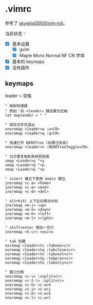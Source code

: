 # .vimrc

参考了 [skywind3000/vim-init](https://github.com/skywind3000/vim-init)。

当前状态：

- [x] 基本设置
    - [x] gvim
    - [x] Maple Mono Normal NF CN 字体
- [x] 基本的 keymaps
- [x] 没有插件

## keymaps

leader = <kbd>空格</kbd>

```vimrc
" 映射快捷键
" 例如：将 <leader> 键设置为空格
let mapleader = " "

" 保存文件并退出
nnoremap <leader>w :w<CR>
nnoremap <leader>q :q<CR>

" 快速打开 NERDTree (如果已安装)
nnoremap <leader>n :NERDTreeToggle<CR>

" 为方便复制到系统剪贴板
vmap <Leader>y "+y
vmap <Leader>p "+p
nmap <Leader>p "+p

" insert 模式下使用 emacs 键位
inoremap <c-a> <home>
inoremap <c-e> <end>
inoremap <c-d> <del>

" alt+hjkl 上下左右移动光标
inoremap <m-j> <up>
inoremap <m-k> <down>
inoremap <m-h> <left>
inoremap <m-l> <right>

" shift+enter 增加一空行
inoremap <S-cr> <esc>o

" tab 创建
noremap <leader>tc :tabnew<cr>
noremap <leader>tq :tabclose<cr>
noremap <leader>tn :tabnext<cr>
noremap <leader>tp :tabprev<cr>
noremap <leader>to :tabonly<cr>

" 窗口分割
nnoremap <c-\> :vsplit<cr>
nnoremap <c-S-\> :split<cr>
nnoremap <c-h> <c-w>h
nnoremap <c-j> <c-w>j
nnoremap <c-k> <c-w>k
nnoremap <c-l> <c-w>l
```

